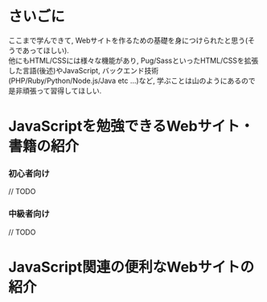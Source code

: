 # さいごに
ここまで学んできて, Webサイトを作るための基礎を身につけられたと思う(そうであってほしい).  
他にもHTML/CSSには様々な機能があり, Pug/SassといったHTML/CSSを拡張した言語(後述)やJavaScript, バックエンド技術(PHP/Ruby/Python/Node.js/Java etc ...)など, 学ぶことは山のようにあるので是非頑張って習得してほしい.

# JavaScriptを勉強できるWebサイト・書籍の紹介

### 初心者向け

// TODO

### 中級者向け

// TODO

# JavaScript関連の便利なWebサイトの紹介
